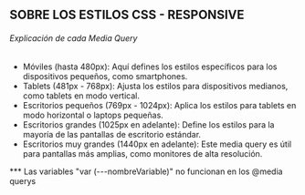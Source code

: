 ## SOBRE LOS ESTILOS CSS - RESPONSIVE

###### Explicación de cada Media Query

- Móviles (hasta 480px): Aquí defines los estilos específicos para los dispositivos pequeños, como smartphones.
- Tablets (481px - 768px): Ajusta los estilos para dispositivos medianos, como tablets en modo vertical.
- Escritorios pequeños (769px - 1024px): Aplica los estilos para tablets en modo horizontal o laptops pequeñas.
- Escritorios grandes (1025px en adelante): Define los estilos para la mayoría de las pantallas de escritorio estándar.
- Escritorios muy grandes (1440px en adelante): Este media query es útil para pantallas más amplias, como monitores de alta resolución.

\*\*\* Las variables "var (---nombreVariable)" no funcionan en los @media querys
